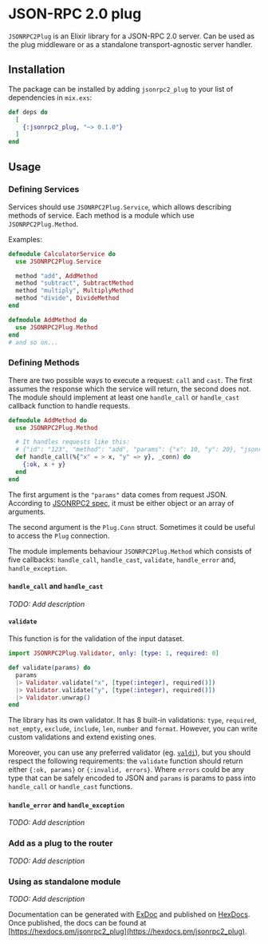 # JSON-RPC 2.0 plug

`JSONRPC2Plug` is an Elixir library for a JSON-RPC 2.0 server. Can be used as the plug middleware or as a standalone transport-agnostic server handler.

## Installation

The package can be installed by adding `jsonrpc2_plug` to your list of dependencies in `mix.exs`:

```elixir
def deps do
  [
    {:jsonrpc2_plug, "~> 0.1.0"}
  ]
end
```

## Usage

### Defining Services

Services should use `JSONRPC2Plug.Service`, which allows describing methods of service. Each method is a module which use `JSONRPC2Plug.Method`.

Examples:


```elixir
defmodule CalculatorService do
  use JSONRPC2Plug.Service

  method "add", AddMethod
  method "subtract", SubtractMethod
  method "multiply", MultiplyMethod
  method "divide", DivideMethod
end

defmodule AddMethod do
  use JSONRPC2Plug.Method
end
# and so on...
```

### Defining Methods

There are two possible ways to execute a request: `call` and `cast`. The first assumes the response which the service will return, the second does not. The module should implement at least one `handle_call` or `handle_cast` callback function to handle requests.

```elixir
defmodule AddMethod do
  use JSONRPC2Plug.Method

  # It handles requests like this:
  # {"id": "123", "method": "add", "params": {"x": 10, "y": 20}, "jsonrpc": "2.0"}
  def handle_call(%{"x" = > x, "y" => y}, _conn) do
    {:ok, x + y}
  end
end
```

The first argument is the `"params"` data comes from request JSON. According to [JSONRPC2 spec](https://www.jsonrpc.org/specification), it must be either object or an array of arguments.

The second argument is the `Plug.Conn` struct. Sometimes it could be useful to access the `Plug` connection.

The module implements behaviour `JSONRPC2Plug.Method` which consists of five callbacks: `handle_call`, `handle_cast`, `validate`, `handle_error` and, `handle_exception`.

#### `handle_call` and `handle_cast`

_TODO: Add description_

#### `validate`

This function is for the validation of the input dataset.

```elixir
import JSONRPC2Plug.Validator, only: [type: 1, required: 0]

def validate(params) do
  params
  |> Validator.validate("x", [type(:integer), required()])
  |> Validator.validate("y", [type(:integer), required()])
  |> Validator.unwrap()
end
```

The library has its own validator. It has 8 built-in validations: `type`, `required`, `not_empty`, `exclude`, `include`, `len`, `number` and `format`. However, you can write custom validations and extend existing ones.

Moreover, you can use any preferred validator (eg. [`valdi`](https://github.com/bluzky/valdi)), but you should respect the following requirements: the `validate` function should return either `{:ok, params}` or `{:invalid, errors}`. Where `errors` could be any type that can be safely encoded to JSON and `params` is params to pass into `handle_call` or `handle_cast` functions.

#### `handle_error` and `handle_exception`

_TODO: Add description_

### Add as a plug to the router

_TODO: Add description_

### Using as standalone module

_TODO: Add description_

Documentation can be generated with [ExDoc](https://github.com/elixir-lang/ex_doc)
and published on [HexDocs](https://hexdocs.pm). Once published, the docs can
be found at [https://hexdocs.pm/jsonrpc2_plug](https://hexdocs.pm/jsonrpc2_plug).
